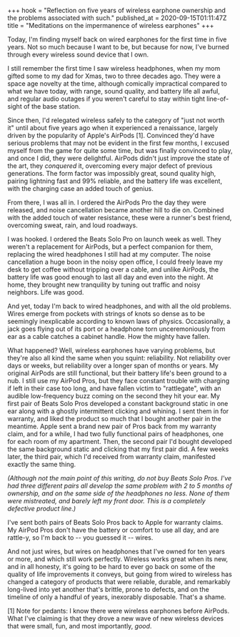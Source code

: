 +++
hook = "Reflection on five years of wireless earphone ownership and the problems associated with such."
published_at = 2020-09-15T01:11:47Z
title = "Meditations on the impermanence of wireless earphones"
+++

Today, I'm finding myself back on wired earphones for the first time in five years. Not so much because I want to be, but because for now, I've burned through every wireless sound device that I own.

I still remember the first time I saw wireless headphones, when my mom gifted some to my dad for Xmas, two to three decades ago. They were a space age novelty at the time, although comically impractical compared to what we have today, with range, sound quality, and battery life all awful, and regular audio outages if you weren't careful to stay within tight line-of-sight of the base station.

Since then, I'd relegated wireless safely to the category of "just not worth it" until about five years ago when it experienced a renaissance, largely driven by the popularity of Apple's AirPods [1]. Convinced they'd have serious problems that may not be evident in the first few months, I excused myself from the game for quite some time, but was finally convinced to play, and once I did, they were delightful. AirPods didn't just improve the state of the art, they _conquered_ it, overcoming every major defect of previous generations. The form factor was impossibly great, sound quality high, pairing lightning fast and 99% reliable, and the battery life was excellent, with the charging case an added touch of genius.

From there, I was all in. I ordered the AirPods Pro the day they were released, and noise cancellation became another hill to die on. Combined with the added touch of water resistance, these were a runner's best friend, overcoming sweat, rain, and loud roadways.

I was hooked. I ordered the Beats Solo Pro on launch week as well. They weren't a replacement for AirPods, but a perfect companion for them, replacing the wired headphones I still had at my computer. The noise cancellation a huge boon in the noisy open office, I could freely leave my desk to get coffee without tripping over a cable, and unlike AirPods, the battery life was good enough to last all day and even into the night. At home, they brought new tranquility by tuning out traffic and noisy neighbors. Life was good.

And yet, today I'm back to wired headphones, and with all the old problems. Wires emerge from pockets with strings of knots so dense as to be seemingly inexplicable according to known laws of physics. Occasionally, a jack goes flying out of its port or a headphone torn unceremoniously from ear as a cable catches a cabinet handle. How the mighty have fallen.

What happened? Well, wireless earphones have varying problems, but they're also all kind the same when you squint: reliability. Not reliability over days or weeks, but reliability over a longer span of months or years. My original AirPods are still functional, but their battery life's been ground to a nub. I still use my AirPod Pros, but they face constant trouble with charging if left in their case too long, and have fallen victim to "rattlegate", with an audible low-frequency buzz coming on the second they hit your ear. My first pair of Beats Solo Pros developed a constant background static in one ear along with a ghostly intermittent clicking and whining. I sent them in for warranty, and liked the product so much that I bought another pair in the meantime. Apple sent a brand new pair of Pros back from my warranty claim, and for a while, I had two fully functional pairs of headphones, one for each room of my apartment. Then, the second pair I'd bought developed the same background static and clicking that my first pair did. A few weeks later, the third pair, which I'd received from warranty claim, manifested exactly the same thing.

_(Although not the main point of this writing, do not buy Beats Solo Pros. I've had three different pairs all develop the same problem with 2 to 5 months of ownership, and on the same side of the headphones no less. None of them were mistreated, and barely left my front door. This is a completely defective product line.)_

I've sent both pairs of Beats Solo Pros back to Apple for warranty claims. My AirPod Pros don't have the battery or comfort to use all day, and are rattle-y, so I'm back to -- you guessed it -- wires.

And not just wires, but wires on headphones that I've owned for ten years or more, and which still work perfectly. Wireless works great when its new, and in all honesty, it's going to be hard to ever go back on some of the quality of life improvements it conveys, but going from wired to wireless has changed a category of products that were reliable, durable, and remarkably long-lived into yet another that's brittle, prone to defects, and on the timeline of only a handful of years, inexorably disposable. That's a shame.

[1] Note for pedants: I know there were wireless earphones before AirPods. What I've claiming is that they drove a new wave of new wireless devices that were small, fun, and most importantly, _good_.
